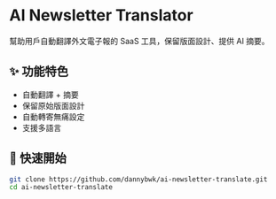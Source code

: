 # AI Newsletter Translator

幫助用戶自動翻譯外文電子報的 SaaS 工具，保留版面設計、提供 AI 摘要。

## ✨ 功能特色
- 自動翻譯 + 摘要
- 保留原始版面設計
- 自動轉寄無痛設定
- 支援多語言

## 🚀 快速開始
```bash
git clone https://github.com/dannybwk/ai-newsletter-translate.git
cd ai-newsletter-translate
